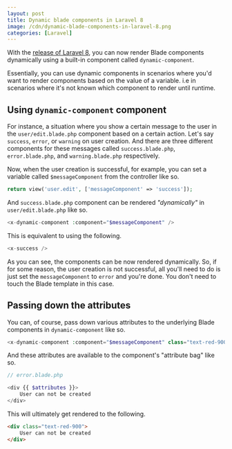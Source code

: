 ```yaml
---
layout: post
title: Dynamic blade components in Laravel 8
image: /cdn/dynamic-blade-components-in-laravel-8.png
categories: [Laravel]
---
```


With the [release of Laravel 8](https://laravel.com/docs/8.x/releases), you can now render Blade components dynamically using a built-in component called `dynamic-component`.

Essentially, you can use dynamic components in scenarios where you'd want to render components based on the value of a variable. i.e in scenarios where it's not known which component to render until runtime.

## Using `dynamic-component` component

For instance, a situation where you show a certain message to the user in the `user/edit.blade.php` component based on a certain action. Let's say `success`, `error`, or `warning` on user creation. And there are three different components for these messages called `success.blade.php`, `error.blade.php`, and `warning.blade.php` respectively. 

Now, when the user creation is successful, for example, you can set a variable called `$messageComponent` from the controller like so.

```php
return view('user.edit', ['messageComponent' => 'success']);
```

And `success.blade.php` component can be rendered *"dynamically"* in `user/edit.blade.php` like so.

```php
<x-dynamic-component :component="$messageComponent" />
```

This is equivalent to using the following.

```php
<x-success />
```

As you can see, the components can be now rendered dynamically. So, if for some reason, the user creation is not successful, all you'll need to do is just set the `messageComponent` to `error` and you're done. You don't need to touch the Blade template in this case.

## Passing down the attributes

You can, of course, pass down various attributes to the underlying Blade components in `dynamic-component` like so.

```php
<x-dynamic-component :component="$messageComponent" class="text-red-900" />
```

And these attributes are available to the component's "attribute bag" like so.

```php
// error.blade.php

<div {{ $attributes }}>
    User can not be created
</div>
```

This will ultimately get rendered to the following.

```html
<div class="text-red-900">
    User can not be created
</div>
```
